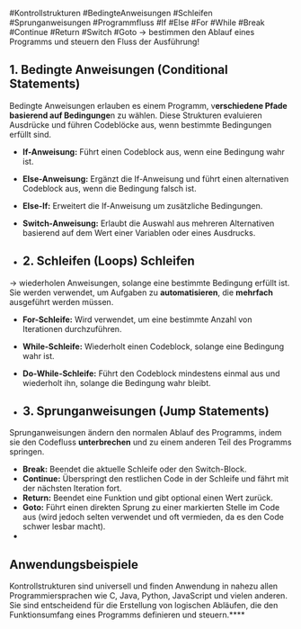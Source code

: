 #Kontrollstrukturen #BedingteAnweisungen #Schleifen #Sprunganweisungen #Programmfluss #If #Else #For #While
#Break #Continue #Return #Switch #Goto
-> bestimmen den Ablauf eines Programms und steuern den Fluss der Ausführung!

## 1. Bedingte Anweisungen (Conditional Statements)
Bedingte Anweisungen erlauben es einem Programm, v**erschiedene Pfade basierend auf Bedingunge**n zu wählen. Diese Strukturen evaluieren Ausdrücke und führen Codeblöcke aus, wenn bestimmte Bedingungen erfüllt sind. 
- **If-Anweisung:** Führt einen Codeblock aus, wenn eine Bedingung wahr ist. 
- **Else-Anweisung:** Ergänzt die If-Anweisung und führt einen alternativen Codeblock aus, wenn die Bedingung falsch ist. 
- **Else-If:** Erweitert die If-Anweisung um zusätzliche Bedingungen. 
- **Switch-Anweisung:** Erlaubt die Auswahl aus mehreren Alternativen basierend auf dem Wert einer Variablen oder eines Ausdrucks. 

- ## 2. **Schleifen (Loops)** Schleifen
-> wiederholen Anweisungen, solange eine bestimmte Bedingung erfüllt ist. 
Sie werden verwendet, um Aufgaben zu **automatisieren**, die **mehrfach** ausgeführt werden müssen. 
- **For-Schleife:** Wird verwendet, um eine bestimmte Anzahl von Iterationen durchzuführen.
- **While-Schleife:** Wiederholt einen Codeblock, solange eine Bedingung wahr ist. 
- **Do-While-Schleife:** Führt den Codeblock mindestens einmal aus und wiederholt ihn, solange die Bedingung wahr bleibt. 

- ## 3. **Sprunganweisungen (Jump Statements)** 
Sprunganweisungen ändern den normalen Ablauf des Programms, indem sie den Codefluss **unterbrechen** und zu einem anderen Teil des Programms springen. 
- **Break:** Beendet die aktuelle Schleife oder den Switch-Block. 
- **Continue:** Überspringt den restlichen Code in der Schleife und fährt mit der nächsten Iteration fort. 
- **Return:** Beendet eine Funktion und gibt optional einen Wert zurück. 
- **Goto:** Führt einen direkten Sprung zu einer markierten Stelle im Code aus (wird jedoch selten verwendet und oft vermieden, da es den Code schwer lesbar macht). 
- 
## Anwendungsbeispiele
Kontrollstrukturen sind universell und finden Anwendung in nahezu allen Programmiersprachen wie C, Java, Python, JavaScript und vielen anderen. Sie sind entscheidend für die Erstellung von logischen Abläufen, die den Funktionsumfang eines Programms definieren und steuern.****